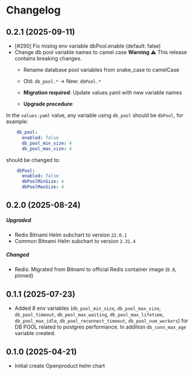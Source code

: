 
# Changelog

## 0.2.1 (2025-09-11)
- [#290] Fix mising env variable dbPool.enable (default: false)
- Change db pool variable names to camel case
**Warning**
⚠️ This release contains breaking changes.
    - Rename database pool variables from snake_case to camelCase
    - Old: `db_pool.*` → New: `dbPool.*`
    - **Migration required**: Update values.yaml with new variable names

    - **Upgrade procedure**:

In the `values.yaml` value, any variable using `db_pool` should be `dbPool`, for example:

```yaml
    db_pool:
      enabled: false
      db_pool_min_size: 4 
      db_pool_max_size: 4
```

should be changed to:

```yaml
    dbPool:
      enabled: false
      dbPoolMinSize: 4
      dbPoolMaxSize: 4
```

## 0.2.0 (2025-08-24)
##### Upgraded 
- Redis Bitnami Helm subchart to version `22.0.1`
- Common Bitnami Helm subchart to version `2.31.4`
##### Changed
- Redis: Migrated from Bitnami to official Redis container image (`8.0`, pinned)

## 0.1.1 (2025-07-23)

- Added 8 env variables (`db_pool_min_size`, `db_pool_max_size`, `db_pool_timeout`, `db_pool_max_waiting`, `db_pool_max_lifetime`, `db_pool_max_idle`, `db_pool_reconnect_timeout`, `db_pool_num_workers`) for DB POOL related to postgres performance. In addition `db_conn_max_age` variable created.

## 0.1.0 (2025-04-21)

- Initial create Openproduct helm chart
